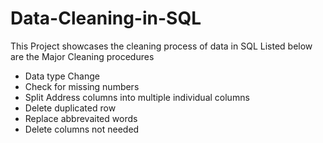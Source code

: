 # Data-Cleaning-in-SQL
This Project showcases the cleaning process of data in SQL
Listed below are the Major Cleaning procedures
* Data type Change
* Check for missing numbers
* Split Address columns into multiple individual columns
* Delete duplicated row
* Replace abbrevaited words
* Delete columns not needed
